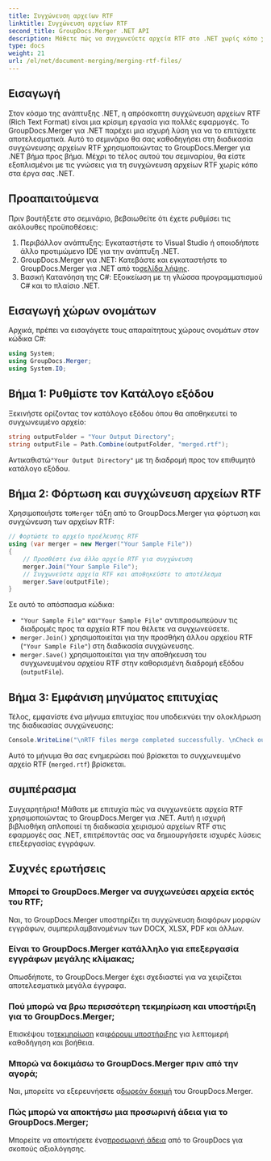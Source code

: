 ```yaml
---
title: Συγχώνευση αρχείων RTF
linktitle: Συγχώνευση αρχείων RTF
second_title: GroupDocs.Merger .NET API
description: Μάθετε πώς να συγχωνεύετε αρχεία RTF στο .NET χωρίς κόπο χρησιμοποιώντας το GroupDocs.Merger για απρόσκοπτη επεξεργασία εγγράφων.
type: docs
weight: 21
url: /el/net/document-merging/merging-rtf-files/
---
```

## Εισαγωγή
Στον κόσμο της ανάπτυξης .NET, η απρόσκοπτη συγχώνευση αρχείων RTF (Rich Text Format) είναι μια κρίσιμη εργασία για πολλές εφαρμογές. Το GroupDocs.Merger για .NET παρέχει μια ισχυρή λύση για να το επιτύχετε αποτελεσματικά. Αυτό το σεμινάριο θα σας καθοδηγήσει στη διαδικασία συγχώνευσης αρχείων RTF χρησιμοποιώντας το GroupDocs.Merger για .NET βήμα προς βήμα. Μέχρι το τέλος αυτού του σεμιναρίου, θα είστε εξοπλισμένοι με τις γνώσεις για τη συγχώνευση αρχείων RTF χωρίς κόπο στα έργα σας .NET.
## Προαπαιτούμενα
Πριν βουτήξετε στο σεμινάριο, βεβαιωθείτε ότι έχετε ρυθμίσει τις ακόλουθες προϋποθέσεις:
1. Περιβάλλον ανάπτυξης: Εγκαταστήστε το Visual Studio ή οποιοδήποτε άλλο προτιμώμενο IDE για την ανάπτυξη .NET.
2.  GroupDocs.Merger για .NET: Κατεβάστε και εγκαταστήστε το GroupDocs.Merger για .NET από το[σελίδα λήψης](https://releases.groupdocs.com/merger/net/).
3. Βασική Κατανόηση της C#: Εξοικείωση με τη γλώσσα προγραμματισμού C# και το πλαίσιο .NET.

## Εισαγωγή χώρων ονομάτων
Αρχικά, πρέπει να εισαγάγετε τους απαραίτητους χώρους ονομάτων στον κώδικα C#:
```csharp
using System; 
using GroupDocs.Merger;
using System.IO;
```
## Βήμα 1: Ρυθμίστε τον Κατάλογο εξόδου
Ξεκινήστε ορίζοντας τον κατάλογο εξόδου όπου θα αποθηκευτεί το συγχωνευμένο αρχείο:
```csharp
string outputFolder = "Your Output Directory";
string outputFile = Path.Combine(outputFolder, "merged.rtf");
```
 Αντικαθιστώ`"Your Output Directory"` με τη διαδρομή προς τον επιθυμητό κατάλογο εξόδου.
## Βήμα 2: Φόρτωση και συγχώνευση αρχείων RTF
 Χρησιμοποιήστε το`Merger` τάξη από το GroupDocs.Merger για φόρτωση και συγχώνευση των αρχείων RTF:
```csharp
// Φορτώστε το αρχείο προέλευσης RTF
using (var merger = new Merger("Your Sample File"))
{
    // Προσθέστε ένα άλλο αρχείο RTF για συγχώνευση
    merger.Join("Your Sample File");
    // Συγχωνεύστε αρχεία RTF και αποθηκεύστε το αποτέλεσμα
    merger.Save(outputFile);
}
```
Σε αυτό το απόσπασμα κώδικα:
- `"Your Sample File"` και`"Your Sample File"` αντιπροσωπεύουν τις διαδρομές προς τα αρχεία RTF που θέλετε να συγχωνεύσετε.
- `merger.Join()` χρησιμοποιείται για την προσθήκη άλλου αρχείου RTF (`"Your Sample File"`) στη διαδικασία συγχώνευσης.
- `merger.Save()` χρησιμοποιείται για την αποθήκευση του συγχωνευμένου αρχείου RTF στην καθορισμένη διαδρομή εξόδου (`outputFile`).
## Βήμα 3: Εμφάνιση μηνύματος επιτυχίας
Τέλος, εμφανίστε ένα μήνυμα επιτυχίας που υποδεικνύει την ολοκλήρωση της διαδικασίας συγχώνευσης:
```csharp
Console.WriteLine("\nRTF files merge completed successfully. \nCheck output in {0}", outputFolder);
```
Αυτό το μήνυμα θα σας ενημερώσει πού βρίσκεται το συγχωνευμένο αρχείο RTF (`merged.rtf`) βρίσκεται.

## συμπέρασμα
Συγχαρητήρια! Μάθατε με επιτυχία πώς να συγχωνεύετε αρχεία RTF χρησιμοποιώντας το GroupDocs.Merger για .NET. Αυτή η ισχυρή βιβλιοθήκη απλοποιεί τη διαδικασία χειρισμού αρχείων RTF στις εφαρμογές σας .NET, επιτρέποντάς σας να δημιουργήσετε ισχυρές λύσεις επεξεργασίας εγγράφων.

## Συχνές ερωτήσεις
### Μπορεί το GroupDocs.Merger να συγχωνεύσει αρχεία εκτός του RTF;
Ναι, το GroupDocs.Merger υποστηρίζει τη συγχώνευση διαφόρων μορφών εγγράφων, συμπεριλαμβανομένων των DOCX, XLSX, PDF και άλλων.
### Είναι το GroupDocs.Merger κατάλληλο για επεξεργασία εγγράφων μεγάλης κλίμακας;
Οπωσδήποτε, το GroupDocs.Merger έχει σχεδιαστεί για να χειρίζεται αποτελεσματικά μεγάλα έγγραφα.
### Πού μπορώ να βρω περισσότερη τεκμηρίωση και υποστήριξη για το GroupDocs.Merger;
 Επισκέψου το[τεκμηρίωση](https://reference.groupdocs.com/merger/net/) και[φόρουμ υποστήριξης](https://forum.groupdocs.com/c/merger/32) για λεπτομερή καθοδήγηση και βοήθεια.
### Μπορώ να δοκιμάσω το GroupDocs.Merger πριν από την αγορά;
 Ναι, μπορείτε να εξερευνήσετε α[δωρεάν δοκιμή](https://releases.groupdocs.com/) του GroupDocs.Merger.
### Πώς μπορώ να αποκτήσω μια προσωρινή άδεια για το GroupDocs.Merger;
 Μπορείτε να αποκτήσετε ένα[προσωρινή άδεια](https://purchase.groupdocs.com/temporary-license/) από το GroupDocs για σκοπούς αξιολόγησης.